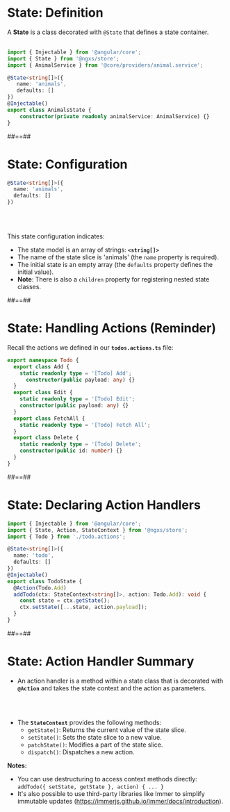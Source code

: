 <!-- .slide: class="with-code inconsolata" -->

# State: Definition

A **State** is a class decorated with `@State` that defines a state container.
<br/><br/>

```typescript
import { Injectable } from '@angular/core';
import { State } from '@ngxs/store';
import { AnimalService } from '@core/providers/animal.service';

@State<string[]>({
   name: 'animals',
   defaults: []
})
@Injectable()
export class AnimalsState {
    constructor(private readonly animalService: AnimalService) {}
}
```
<!-- .element: class="big-code" -->

##==##

<!-- .slide: class="with-code inconsolata" -->
# State: Configuration

```typescript
@State<string[]>({
  name: 'animals',
  defaults: []
})
```
<!-- .element: class="big-code" -->

<br/><br/>

This state configuration indicates:

-   The state model is an array of strings: **`<string[]>`**
-   The name of the state slice is 'animals' (the `name` property is required).
-   The initial state is an empty array (the `defaults` property defines the initial value).
-   **Note**: There is also a `children` property for registering nested state classes.

##==##

<!-- .slide: class="with-code inconsolata" -->

# State: Handling Actions (Reminder)

Recall the actions we defined in our **`todos.actions.ts`** file:

```typescript
export namespace Todo {
  export class Add {
    static readonly type = '[Todo] Add';
      constructor(public payload: any) {}
  }
  export class Edit {
    static readonly type = '[Todo] Edit';
    constructor(public payload: any) {}
  }
  export class FetchAll {
    static readonly type = '[Todo] Fetch All';
  }
  export class Delete {
    static readonly type = '[Todo] Delete';
    constructor(public id: number) {}
  }
}
```

##==##

<!-- .slide: class="with-code inconsolata" -->
# State: Declaring Action Handlers

```typescript
import { Injectable } from '@angular/core';
import { State, Action, StateContext } from '@ngxs/store';
import { Todo } from './todo.actions';

@State<string[]>({
  name: 'todo',
  defaults: []
})
@Injectable()
export class TodoState {
  @Action(Todo.Add)
  addTodo(ctx: StateContext<string[]>, action: Todo.Add): void {
    const state = ctx.getState();
    ctx.setState([...state, action.payload]);
  }
}
```
<!-- .element: class="big-code" -->

##==##

<!-- .slide: class="with-code inconsolata" -->
# State: Action Handler Summary

- An action handler is a method within a state class that is decorated with **`@Action`** and takes the state context and the action as parameters.

<br/><br/>

- The **`StateContext`** provides the following methods:
  - `getState()`: Returns the current value of the state slice.
  - `setState()`: Sets the state slice to a new value.
  - `patchState()`: Modifies a part of the state slice.
  - `dispatch()`: Dispatches a new action.

**Notes:**
- You can use destructuring to access context methods directly: `addTodo({ setState, getState }, action) { ... }`
- It's also possible to use third-party libraries like Immer to simplify immutable updates (https://immerjs.github.io/immer/docs/introduction).
